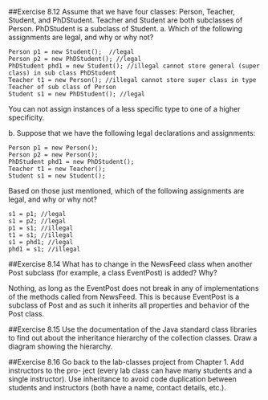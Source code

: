 ##Exercise 8.12 
Assume that we have four classes: Person, Teacher, Student, and
PhDStudent. Teacher and Student are both subclasses of Person. PhDStudent is a
subclass of Student.
a. Which of the following assignments are legal, and why or why not?
```
Person p1 = new Student();  //legal
Person p2 = new PhDStudent(); //legal
PhDStudent phd1 = new Student(); //illegal cannot store general (super class) in sub class PhDStudent
Teacher t1 = new Person(); //illegal cannot store super class in type Teacher of sub class of Person
Student s1 = new PhDStudent(); //legal
```

You can not assign instances of a less specific type to one of a higher specificity.

b. Suppose that we have the following legal declarations and assignments:
```
Person p1 = new Person();
Person p2 = new Person();
PhDStudent phd1 = new PhDStudent();
Teacher t1 = new Teacher();
Student s1 = new Student();
```

Based on those just mentioned, which of the following assignments are legal, and why or why not?
```
s1 = p1; //legal
s1 = p2; //legal
p1 = s1; //illegal
t1 = s1; //illegal
s1 = phd1; //legal
phd1 = s1; //illegal
```

##Exercise 8.14 
What has to change in the NewsFeed class when another Post subclass
(for example, a class EventPost) is added? Why?

Nothing, as long as the EventPost does not break in any of implementations of  the methods called from NewsFeed. This is because EventPost is a subclass of Post and as such it inherits all properties and behavior of the Post class.

##Exercise 8.15 
Use the documentation of the Java standard class libraries to find out about the inheritance hierarchy of the collection classes. Draw a diagram showing the hierarchy. 

##Exercise 8.16 
Go back to the lab-classes project from Chapter 1. Add instructors to the pro- ject (every lab class can have many students and a single instructor). Use inheritance to avoid code duplication between students and instructors (both have a name, contact details, etc.).

